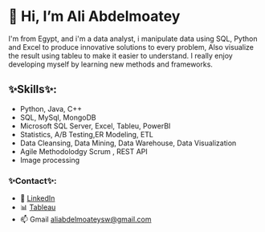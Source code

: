# 👋 Hi, I’m Ali Abdelmoatey

I'm from Egypt, and i'm a data analyst, i manipulate data using SQL, Python and Excel to produce innovative solutions to every problem, 
Also visualize the result using tableu to make  it easier to understand. I really enjoy developing myself by learning new methods and frameworks.

## ✨Skills✨:
- Python, Java, C++
- SQL, MySql, MongoDB
- Microsoft SQL Server, Excel, Tableu, PowerBI
- Statistics, A/B Testing,ER Modeling, ETL
- Data Cleansing, Data Mining, Data Warehouse, Data Visualization
- Agile Methodolodgy Scrum , REST API
- Image processing

### ✨Contact✨:
- 📱 [LinkedIn](https://www.linkedin.com/in/ali-abdelmoatey-906b00192/)
- 📊 [Tableau](https://public.tableau.com/app/profile/ali.abdelmoatey)
- 📫 Gmail aliabdelmoateysw@gmail.com
